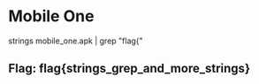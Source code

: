 # Mobile One

strings mobile\_one.apk \| grep "flag{"

## Flag: flag{strings\_grep\_and\_more\_strings}

